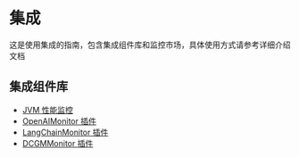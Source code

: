 # 集成
这是使用集成的指南，包含集成组件库和监控市场，具体使用方式请参考详细介绍文档

## 集成组件库
- [JVM 性能监控](jvm/jvm-performance-monitor.md)
- [OpenAIMonitor 插件](openai/openai-monitor.md)
- [LangChainMonitor 插件](langchain/langchain-monitor.md)
- [DCGMMonitor 插件](dcgm/dcgm-monitor.md)
